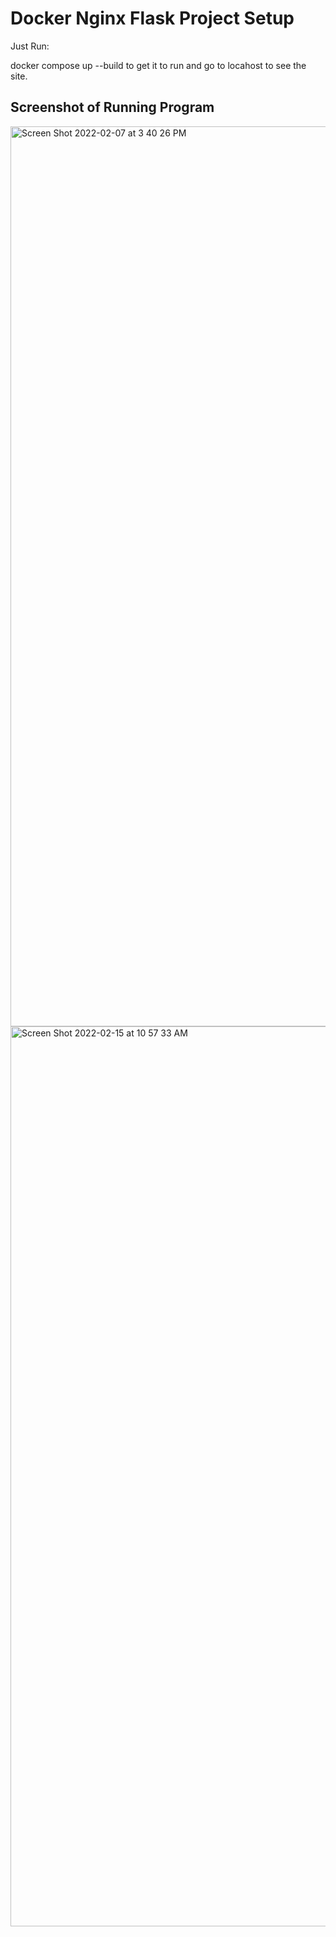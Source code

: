# Docker Nginx Flask Project Setup

Just Run:

docker compose up --build to get it to run and go to locahost to see the site.

## Screenshot of Running Program


<img width="1440" alt="Screen Shot 2022-02-07 at 3 40 26 PM" src="https://user-images.githubusercontent.com/94942322/152868475-450a5c0a-0962-4d86-ab99-06bab9c4f799.png">
<img width="1440" alt="Screen Shot 2022-02-15 at 10 57 33 AM" src="https://user-images.githubusercontent.com/94942322/154104728-26875213-3eea-4b97-a3ec-c2ebc27d19e8.png">
